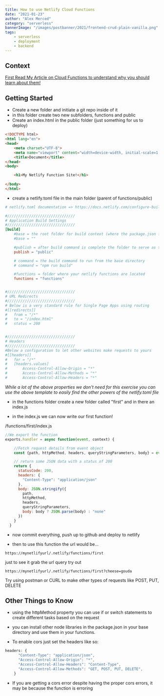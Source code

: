 ```yaml
---
title: How to use Netlify Cloud Functions
date: "2021-01-23"
author: "Alex Merced"
category: "serverless"
bannerImage: "/images/postbanner/2021/frontend-crud-plain-vanilla.png"
tags:
    - serverless
    - deployment
    - backend
---
```


## Context

[First Read My Article on Cloud Functions to understand why you should learn about them!](https://tuts.alexmercedcoder.com/2021/1/cloudfunctions/)

## Getting Started

- Create a new folder and initiate a git repo inside of it
- in this folder create two new subfolders, functions and public
- Create an index.html in the public folder (just something for us to deploy)

```html
<!DOCTYPE html>
<html lang="en">
<head>
    <meta charset="UTF-8">
    <meta name="viewport" content="width=device-width, initial-scale=1.0">
    <title>Document</title>
</head>
<body>

    <h1>My Netlify Function Site!</h1>
    
</body>
</html>
```

- create a netlify.toml file in the main folder (parent of functions/public)

```toml
# netlify.toml documentation => https://docs.netlify.com/configure-builds/file-based-configuration/#post-processing

#///////////////////////////////
# Application Build Settings
#///////////////////////////////
[build]
    #base = the root folder for build context (where the package.json file is)
    #base = ""

    #publish = after build command is complete the folder to serve as the website
    publish = "public"

    # command = the build command to run from the base directory
    # command = "npm run build"

    #functions = folder where your netlify functions are located
    functions = "functions"


#///////////////////////////////
# URL Redirects
#///////////////////////////////
# Below is a very standard rule for Single Page Apps using routing
#[[redirects]]
#   from = "/*"
#   to = "/index.html"
#   status = 200


#///////////////////////////////
# Headers
#///////////////////////////////
#Below a configuration to let other websites make requests to yours
#[[headers]]
#   for = "/*"
#   [headers.values]
#       Access-Control-Allow-Origin = "*"
#       Access-Control-Allow-Methods = "*"
#       Access-Control-Allow-Headers = "*"

```
*While a lot of the above properties we don't need for this exercise you can use the above template to easily find the other powers of the netlify.toml file*

- in the functions folder create a new folder called "first" and in there an index.js

- in the index.js we can now write our first function!

/functions/first/index.js
```js
//We export the function
exports.handler = async function(event, context) {

    //Fetch request details from event object
    const {path, httpMethod, headers, queryStringParameters, body} = event

    // return some JSON data with a status of 200
    return {
      statusCode: 200,
      headers: {
        "Content-Type": "application/json"
      },
      body: JSON.stringify({
        path,
        httpMethod,
        headers,
        queryStringParameters,
        body: body ? JSON.parse(body) : "none"
      })
    }
  }

```

- now commit everything, push up to github and deploy to netlify

- then to use this function the url would be...

```
https://mynetlifyurl/.netlify/functions/first
```

just to see it grab the url query try out

```
https://mynetlifyurl/.netlify/functions/first?cheese=gouda
```

Try using postman or CURL to make other types of requests like POST, PUT, DELETE

## Other Things to Know

- using the httpMethod property you can use if or switch statements to create different tasks based on the request

- you can install other node libraries in the package.json in your base directory and use them in your functions.

- To enable cors just set the headers like so:

```js
headers: {
      "Content-Type": "application/json",
      "Access-Control-Allow-Origin": "*",
      "Access-Control-Allow-Headers": "Content-Type",
      "Access-Control-Allow-Methods": "GET, POST, PUT, DELETE",
    }
```

- If you are getting a cors error despite having the proper cors errors, it may be because the function is erroring